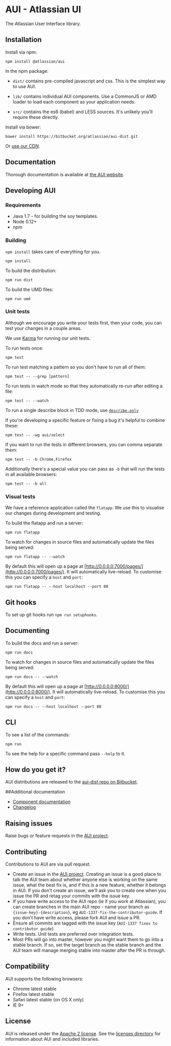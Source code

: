 # AUI - Atlassian UI

The Atlassian User Interface library.

## Installation

Install via npm:

`npm install @atlassian/aui`

In the npm package:

  * `dist/` contains pre-compiled javascript and css. This is the simplest way to use AUI.

  * `lib/` contains individual AUI components. Use a CommonJS or AMD loader to load each component as your application needs.

  * `src/` contains the es6 (babel) and LESS sources. It's unlikely you'll require these directly.

Install via bower:

`bower install https://bitbucket.org/atlassian/aui-dist.git`

Or [use our CDN](http://aui-cdn.atlassian.com/).

## Documentation

Thorough documentation is available at [the AUI website](https://docs.atlassian.com/aui/latest/).


## Developing AUI

### Requirements

- Java 1.7 - for building the soy templates.
- Node 0.12+
- npm

### Building

`npm install` takes care of everything for you.

    npm install

To build the distribution:

    npm run dist

To build the UMD files:

    npm run umd



### Unit tests

Although we encourage you write your tests first, then your code, you can test your changes in a couple areas.

We use [Karma](http://karma-runner.github.io/0.10/index.html) for running our unit tests.

To run tests once:

    npm test

To run test matching a pattern so you don't have to run all of them:

    npm test -- --grep [pattern]

To run tests in watch mode so that they automatically re-run after editing a file:

    npm test -- --watch

To run a single describe block in TDD mode, use [`describe.only`](https://mochajs.org/#exclusive-tests)

If you're developing a specific feature or fixing a bug it's helpful to combine these:

    npm test -- -wg aui/select

If you want to run the tests in different browsers, you can comma separate them:

    npm test -- -b Chrome,Firefox

Additionally there's a special value you can pass as `-b` that will run the tests in all available browsers:

    npm test -- -b all

### Visual tests

We have a reference application called the `flatapp`. We use this to visualise our changes during development and testing.

To build the flatapp and run a server:

    npm run flatapp

To watch for changes in source files and automatically update the files being served:

    npm run flatapp -- --watch

By default this will open up a page at [http://0.0.0.0:7000/pages/](http://0.0.0.0:7000/pages/). It will automatically live-reload. To customise this you can specify a `host` and `port`:

    npm run flatapp -- --host localhost --port 80

## Git hooks

To set up git hooks run `npm run setuphooks`.

## Documenting

To build the docs and run a server:

    npm run docs

To watch for changes in source files and automatically update the files being served:

    npm run docs -- --watch

By default this will open up a page at [http://0.0.0.0:8000/](http://0.0.0.0:8000/). It will automatically live-reload. To customise this you can specify a `host` and `port`:

    npm run docs -- --host localhost --port 80

## CLI

To see a list of the commands:

    npm run

To see the help for a specific command pass `--help` to it.

## How do you get it?

AUI distributions are released to the [aui-dist repo on Bitbucket](https://bitbucket.org/atlassian/aui-dist).

##Additional documentation

* [Component documentation](https://docs.atlassian.com/aui/latest/)
* [Changelog](https://bitbucket.org/atlassian/aui/src/master/changelog.md?at=master)

## Raising issues

Raise bugs or feature requests in the [AUI project](https://ecosystem.atlassian.net/browse/AUI).

## Contributing

Contributions to AUI are via pull request.

- Create an issue in the [AUI project](https://ecosystem.atlassian.net/browse/AUI). Creating an issue is a good place to
talk the AUI team about whether anyone else is working on the same issue, what the best fix is, and if this is a new feature,
whether it belongs in AUI. If you don't create an issue, we'll ask you to create one when you issue the PR and retag your
commits with the issue key.
- If you have write access to the AUI repo (ie if you work at Atlassian), you can create branches in the main AUI repo -
name your branch as `{issue-key}-{description}`, eg `AUI-1337-fix-the-contributor-guide`. If you don't have
write access, please fork AUI and issue a PR.
- Ensure all commits are tagged with the issue key (`AUI-1337 fixes to contributor guide`).
- Write tests. Unit tests are preferred over integration tests.
- Most PRs will go into master, however you might want them to go into a stable branch. If so, set the target branch
as the stable branch and the AUI team will manage merging stable into master after the PR is through.

## Compatibility

AUI supports the following browsers:

- Chrome latest stable
- Firefox latest stable
- Safari latest stable (on OS X only)
- IE 9+

## License

AUI is released under the [Apache 2 license](https://bitbucket.org/atlassian/aui/src/master/licenses/LICENSE-aui.txt).
See the [licenses directory](https://bitbucket.org/atlassian/aui/src/master/licenses/) for information about AUI and included libraries.
